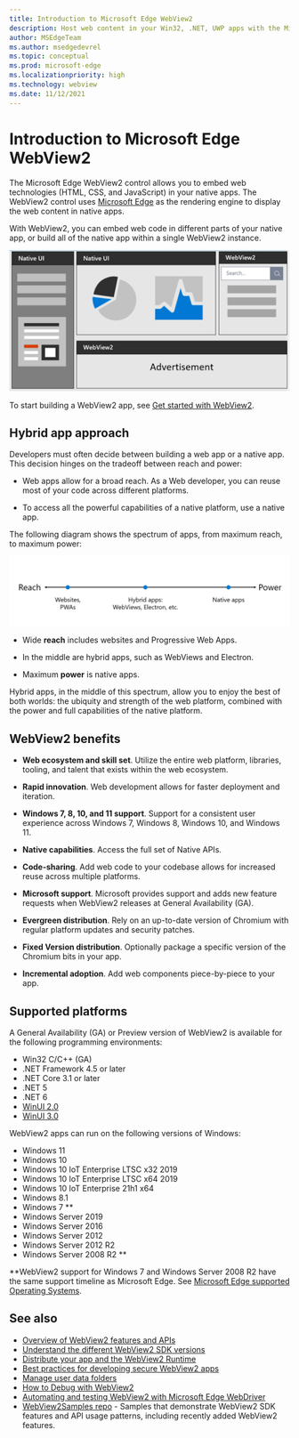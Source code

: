 ```yaml
---
title: Introduction to Microsoft Edge WebView2
description: Host web content in your Win32, .NET, UWP apps with the Microsoft Edge WebView2 control.
author: MSEdgeTeam
ms.author: msedgedevrel
ms.topic: conceptual
ms.prod: microsoft-edge
ms.localizationpriority: high
ms.technology: webview
ms.date: 11/12/2021
---
```

# Introduction to Microsoft Edge WebView2

The Microsoft Edge WebView2 control allows you to embed web technologies (HTML, CSS, and JavaScript) in your native apps.  The WebView2 control uses [Microsoft Edge](https://www.microsoftedgeinsider.com) as the rendering engine to display the web content in native apps.

With WebView2, you can embed web code in different parts of your native app, or build all of the native app within a single WebView2 instance.

![Diagram of an app with native UI areas in the left and top left, and WebView2 UI areas in the top right and bottom.](media/webview2/what-webview.png)

To start building a WebView2 app, see [Get started with WebView2](get-started/get-started.md).


<!-- ====================================================================== -->
## Hybrid app approach

Developers must often decide between building a web app or a native app.  This decision hinges on the tradeoff between reach and power:

*  Web apps allow for a broad reach.  As a Web developer, you can reuse most of your code across different platforms.

*  To access all the powerful capabilities of a native platform, use a native app.

The following diagram shows the spectrum of apps, from maximum reach, to maximum power:

![The spectrum of apps, from maximum reach but less power, to an optimal hybrid blend, to maximum power but less reach.](media/webview2/web-native.png)

*  Wide **reach** includes websites and Progressive Web Apps.

*  In the middle are hybrid apps, such as WebViews and Electron.

*  Maximum **power** is native apps.

Hybrid apps, in the middle of this spectrum, allow you to enjoy the best of both worlds: the ubiquity and strength of the web platform, combined with the power and full capabilities of the native platform.


<!-- ====================================================================== -->
## WebView2 benefits

*  **Web ecosystem and skill set**.  Utilize the entire web platform, libraries, tooling, and talent that exists within the web ecosystem.

*  **Rapid innovation**.  Web development allows for faster deployment and iteration.

*  **Windows 7, 8, 10, and 11 support**.  Support for a consistent user experience across Windows 7, Windows 8, Windows 10, and Windows 11.

*  **Native capabilities**.  Access the full set of Native APIs.

*  **Code-sharing**.  Add web code to your codebase allows for increased reuse across multiple platforms.

*  **Microsoft support**.  Microsoft provides support and adds new feature requests when WebView2 releases at General Availability (GA).

*  **Evergreen distribution**.  Rely on an up-to-date version of Chromium with regular platform updates and security patches.

*  **Fixed Version distribution**.  Optionally package a specific version of the Chromium bits in your app.

*  **Incremental adoption**.  Add web components piece-by-piece to your app.


<!-- ====================================================================== -->
## Supported platforms

A General Availability (GA) or Preview version of WebView2 is available for the following programming environments:

*  Win32 C/C++ (GA)
*  .NET Framework 4.5 or later
*  .NET Core 3.1 or later
*  .NET 5
*  .NET 6
*  [WinUI 2.0](/windows/apps/winui/winui2/)
*  [WinUI 3.0](/windows/apps/winui/winui3/)

WebView2 apps can run on the following versions of Windows:

*  Windows 11
*  Windows 10
*  Windows 10 IoT Enterprise LTSC x32 2019
*  Windows 10 IoT Enterprise LTSC x64 2019
*  Windows 10 IoT Enterprise 21h1 x64
*  Windows 8.1
*  Windows 7 \*\*
*  Windows Server 2019
*  Windows Server 2016
*  Windows Server 2012
*  Windows Server 2012 R2
*  Windows Server 2008 R2 \*\*

\*\*WebView2 support for Windows 7 and Windows Server 2008 R2 have the same support timeline as Microsoft Edge.  See [Microsoft Edge supported Operating Systems](/deployedge/microsoft-edge-supported-operating-systems).


<!-- ====================================================================== -->
## See also

<!-- possibly remove some of these and rely on TOC instead -->

* [Overview of WebView2 features and APIs](concepts/overview-features-apis.md)
* [Understand the different WebView2 SDK versions](concepts/versioning.md)
* [Distribute your app and the WebView2 Runtime](concepts/distribution.md)
* [Best practices for developing secure WebView2 apps](concepts/security.md)
* [Manage user data folders](concepts/user-data-folder.md)
* [How to Debug with WebView2](how-to/debug.md)
* [Automating and testing WebView2 with Microsoft Edge WebDriver](how-to/webdriver.md)
* [WebView2Samples repo](https://github.com/MicrosoftEdge/WebView2Samples) - Samples that demonstrate WebView2 SDK features and API usage patterns, including recently added WebView2 features.
